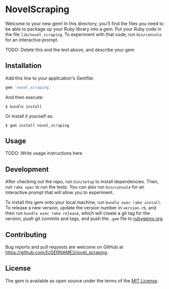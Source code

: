 # NovelScraping

Welcome to your new gem! In this directory, you'll find the files you need to be able to package up your Ruby library into a gem. Put your Ruby code in the file `lib/novel_scraping`. To experiment with that code, run `bin/console` for an interactive prompt.

TODO: Delete this and the text above, and describe your gem

## Installation

Add this line to your application's Gemfile:

```ruby
gem 'novel_scraping'
```

And then execute:

```
$ bundle install
```

Or install it yourself as:

```
$ gem install novel_scraping
```

## Usage

TODO: Write usage instructions here

## Development

After checking out the repo, run `bin/setup` to install dependencies. Then, run `rake spec` to run the tests. You can also run `bin/console` for an interactive prompt that will allow you to experiment.

To install this gem onto your local machine, run `bundle exec rake install`. To release a new version, update the version number in `version.rb`, and then run `bundle exec rake release`, which will create a git tag for the version, push git commits and tags, and push the `.gem` file to [rubygems.org](https://rubygems.org).

## Contributing

Bug reports and pull requests are welcome on GitHub at https://github.com/[USERNAME]/novel_scraping.


## License

The gem is available as open source under the terms of the [MIT License](https://opensource.org/licenses/MIT).
